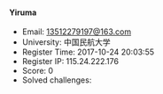 #### Yiruma  

* Email: 13512279197@163.com  
* University: 中国民航大学  
* Register Time: 2017-10-24 20:03:55  
* Register IP: 115.24.222.176  
* Score: 0  
* Solved challenges: 
